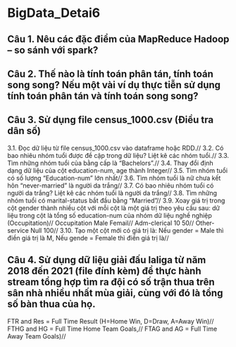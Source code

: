 # BigData_Detai6

## Câu 1. Nêu các đặc điểm của MapReduce Hadoop – so sánh với spark?
## Câu 2. Thế nào là tính toán phân tán, tính toán song song? Nếu một vài ví dụ thực tiễn sử dụng tính toán phân tán và tính toán song song?
## Câu 3. Sử dụng file census_1000.csv (Điều tra dân số)
3.1. Đọc dữ liệu từ file census_1000.csv vào dataframe hoặc RDD.//
3.2. Có bao nhiêu nhóm tuổi được đề cập trong dữ liệu? Liệt kê các nhóm tuổi.//
3.3. Tìm những nhóm tuổi của bằng cấp là “Bachelors”.//
3.4. Thay đổi định dạng dữ liệu của cột education-num, age thành Integer//
3.5. Tìm nhóm tuổi có số lượng “Education-num” lớn nhất//
3.6. Tìm nhóm tuổi là nữ chưa kết hôn “never-married” là người da trắng//
3.7. Có bao nhiêu nhóm tuổi có người da trắng? Liệt kê các nhóm tuổi là người da trắng//
3.8. Tìm những nhóm tuổi có marital-status bắt đầu bằng “Married”//
3.9. Xoay giá trị trong cột gender thành nhiều cột với mỗi cột là một giá trị theo yêu cầu sau: dữ liệu trong cột là tổng số education-num của nhóm dữ liệu nghề nghiệp (Occupitation)//
                        Occupitation	Male	Femail//
                        Adm-clerical	10	  50//
                        Other-service	Null	100//
3.10. Tạo một cột mới có giá trị là: Nếu gender = Male thì điền giá trị là M, Nếu gende = Female thì điền giá trị là//
## Câu 4. Sử dụng dữ liệu giải đấu laliga từ năm 2018 đến 2021 (file đính kèm) để thực hành stream tổng hợp tìm ra đội có số trận thua trên sân nhà nhiều nhất mùa giải, cùng với đó là tổng số bàn thua của họ.
FTR and Res = Full Time Result (H=Home Win, D=Draw, A=Away Win)//
FTHG and HG = Full Time Home Team Goals,//
FTAG and AG = Full Time Away Team Goals)//
